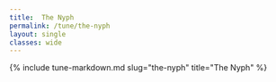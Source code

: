 ```yaml
---
title:  The Nyph
permalink: /tune/the-nyph
layout: single
classes: wide
---
```

{% include tune-markdown.md slug="the-nyph" title="The Nyph" %}
